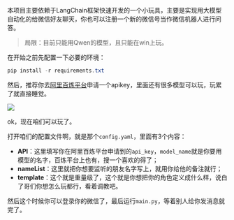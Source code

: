 本项目主要依赖于LangChain框架快速开发的一个小玩具，主要是实现用大模型自动化的给微信好友聊天，你也可以注册一个新的微信号当作微信机器人进行问答。

> 局限：目前只能用Qwen的模型，且只能在win上玩。
>

在开始之前先配置一下必要的环境：

```powershell
pip install -r requirements.txt
```

然后，推荐你去[阿里百炼平台](https://bailian.console.aliyun.com/#/home)申请一个apikey，里面还有很多模型可以玩，玩累了就直接睡觉。

![](https://cdn.nlark.com/yuque/0/2025/png/33958224/1739027766654-be8a024d-51bf-4a6d-a8d9-0b819fb48a62.png)



ok，现在咱们可以玩了。

打开咱们的配置文件啊，就是那个`config.yaml`，里面有3个内容：

+ **API**：这里填写你在阿里百炼平台申请到的`api_key`，`model_name`就是你要用模型的名字，百炼平台上也有，搜一个喜欢的得了；
+ **nameList**：这里就把你想要监听的朋友名字写上，就用你给他的备注就行；
+ **template**：这个就是重量级了，这个就是你想把你的角色定义成什么样，说白了哥们你想怎么玩都行，看着调教吧。

然后这个时候你可以登录你的微信了，最后运行`main.py`，等着别人给你发消息就完了。


